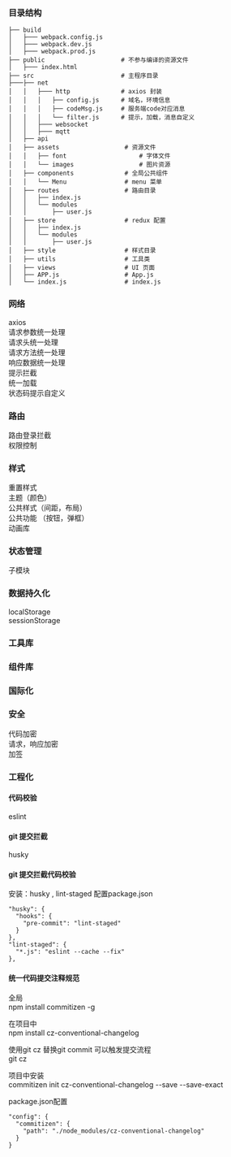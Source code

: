 

### 目录结构  

```
├── build
│   ├─── webpack.config.js
│   ├─── webpack.dev.js
│   ├─── webpack.prod.js
├── public                     # 不参与编译的资源文件
│   ├─── index.html 
├── src                        # 主程序目录
├───├── net
│   │   ├─── http              # axios 封装
│   │   │   ├── config.js      # 域名，环境信息
│   │   │   ├── codeMsg.js     # 服务端code对应消息
│   │   │   └── filter.js      # 提示，加载，消息自定义
│   │   ├─── websocket
│   │   ├─── mqtt
│   ├── api                     
│   ├── assets                  # 资源文件
│   │   ├── font                    # 字体文件
│   │   └── images                  # 图片资源
│   ├── components              # 全局公共组件
│   │   └── Menu                # menu 菜单
│   ├── routes                  # 路由目录
│   │   ├── index.js
│   │   └── modules
│   │       ├── user.js 
│   ├── store                   # redux 配置
│   │   ├── index.js
│   │   └── modules
│   │       ├── user.js 
│   ├── style                   # 样式目录
│   ├── utils                   # 工具类
│   ├── views                   # UI 页面
│   ├── APP.js                  # App.js
│   └── index.js                # index.js

```



### 网络  
axios   
请求参数统一处理  
请求头统一处理  
请求方法统一处理  
响应数据统一处理  
提示拦截  
统一加载  
状态码提示自定义  

### 路由  
路由登录拦截  
权限控制  

###  样式
重置样式    
主题（颜色）    
公共样式（间距，布局）  
公共功能 （按钮，弹框）  
动画库    

### 状态管理  
子模块  

### 数据持久化  
localStorage  
sessionStorage  

### 工具库  


### 组件库  


### 国际化  


### 安全  
代码加密  
请求，响应加密  
加签  




### 工程化  
#### 代码校验  
eslint  
#### git 提交拦截  
husky  
#### git 提交拦截代码校验  
安装：husky , lint-staged
配置package.json  

    "husky": {
      "hooks": {
        "pre-commit": "lint-staged"
      }
    },
    "lint-staged": {
      "*.js": "eslint --cache --fix"
    },


#### 统一代码提交注释规范  
全局  
npm install commitizen -g

在项目中  
npm install cz-conventional-changelog

使用git cz 替换git commit 可以触发提交流程  
git cz

项目中安装  
commitizen init cz-conventional-changelog --save --save-exact   

package.json配置

    "config": {
      "commitizen": {
        "path": "./node_modules/cz-conventional-changelog"
      }
    } 